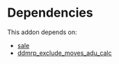 # Dependencies

This addon depends on:

- [sale](https://github.com/bringout/oca-ocb-sale/tree/681dc8d5fff638cb0862a34e48091a2098d091f8/odoo-bringout-oca-ocb-sale)
- [ddmrp_exclude_moves_adu_calc](https://github.com/bringout/oca-technical)
